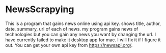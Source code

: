 # NewsScrapying
This is a program that gains news online using api key.
shows title, author, date, summary, url of each of news.
my program gains news of technologies but you can gain any news you want by changing the url.
I have currently failed to make it desktop app for mac. I will fix it if I figure it out.
You can get your own api key from https://newsapi.org/.

